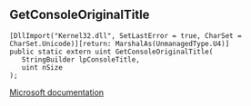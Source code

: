 ## GetConsoleOriginalTitle

```
[DllImport("Kernel32.dll", SetLastError = true, CharSet = CharSet.Unicode)][return: MarshalAs(UnmanagedType.U4)]
public static extern uint GetConsoleOriginalTitle(
   StringBuilder lpConsoleTitle,
   uint nSize
);
```

[Microsoft documentation](https://docs.microsoft.com/en-us/windows/console/getconsoleoriginaltitle)
